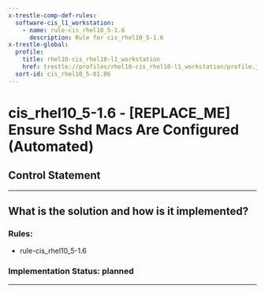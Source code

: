 ```yaml
---
x-trestle-comp-def-rules:
  software-cis_l1_workstation:
    - name: rule-cis_rhel10_5-1.6
      description: Rule for cis_rhel10_5-1.6
x-trestle-global:
  profile:
    title: rhel10-cis_rhel10-l1_workstation
    href: trestle://profiles/rhel10-cis_rhel10-l1_workstation/profile.json
  sort-id: cis_rhel10_5-01.06
---
```


# cis_rhel10_5-1.6 - \[REPLACE_ME\] Ensure Sshd Macs Are Configured (Automated)

## Control Statement

______________________________________________________________________

## What is the solution and how is it implemented?

<!-- For implementation status enter one of: implemented, partial, planned, alternative, not-applicable -->

<!-- Note that the list of rules under ### Rules: is read-only and changes will not be captured after assembly to JSON -->

<!-- Add control implementation description here for control: cis_rhel10_5-1.6 -->

### Rules:

  - rule-cis_rhel10_5-1.6

### Implementation Status: planned

______________________________________________________________________
